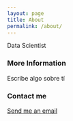 ```yaml
---
layout: page
title: About
permalink: /about/
---
```


Data Scientist

### More Information

Escribe algo sobre tí

### Contact me

[Send me an email](mailto:pasinatosilvia@gmail.com)